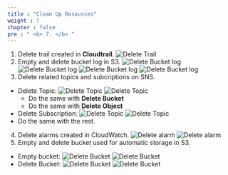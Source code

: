 ```yaml
---
title : "Clean Up Resources"
weight : 7
chapter : false
pre : " <b> 7. </b> "
---
```


1. Delete trail created in **Cloudtrail**.
![Delete Trail](1.png)
2. Empty and delete bucket log in S3.
![Delete Bucket log](2.png)
![Delete Bucket log](3.png)
![Delete Bucket log](4.png)
![Delete Bucket log](5.png)
3. Delete related topics and subcriptions on SNS.
- Delete Topic: 
![Delete Topic](6.png)
![Delete Topic](7.png)
  - Do the same with **Delete Bucket**
  - Do the same with **Delete Object**
- Delete Subscription: 
![Delete Topic](8.png)
![Delete Topic](9.png)
- Do the same with the rest.
4. Delete alarms created in CloudWatch.
![Delete alarm](10.png)
![Delete alarm](11.png)
5. Empty and delete bucket used for automatic storage in S3.
- Empty bucket: 
![Delete Bucket](12.png)
![Delete Bucket](13.png)
- Delete Bucket:
![Delete Bucket](14.png)
![Delete Bucket](15.png)